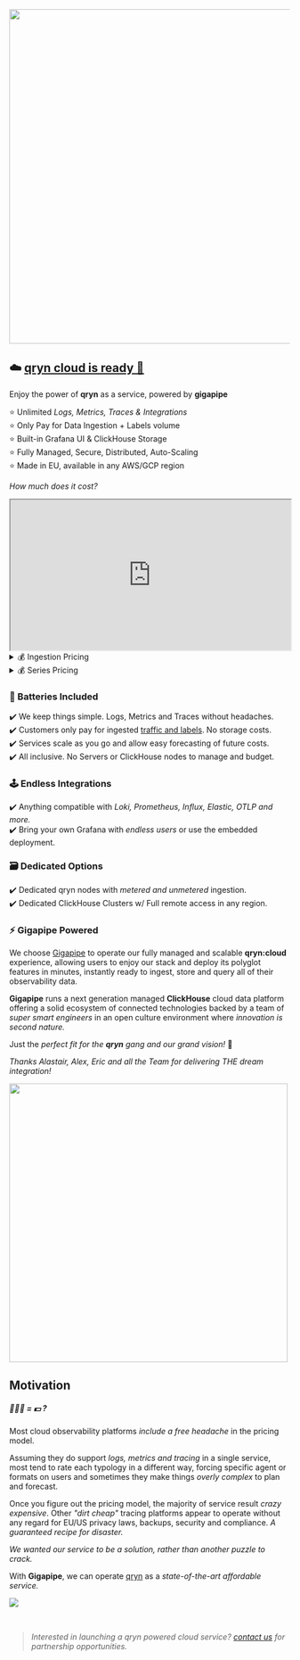 <a href="https://app.gigapipe.com/signup?ref=qxip" target="_blank">
  <!-- <img src="https://user-images.githubusercontent.com/1423657/200078144-5d0b0960-2ad8-4b0c-9cdd-b7f8f9f516ae.png" width=500 /> -->
  <img src="https://user-images.githubusercontent.com/1423657/200078554-f8352174-9a6b-4f4a-90fc-1c6521d46c5b.png" width=600 />  
</a>

## ☁️ [qryn cloud is ready 🚀](https://gigapipe.com/qryn?ref=qryn)

Enjoy the power of **qryn** as a service, powered by **gigapipe**

⭐  Unlimited _Logs, Metrics, Traces & Integrations_<br>
⭐  Only Pay for Data Ingestion + Labels volume<br>
⭐  Built-in Grafana UI & ClickHouse Storage<br>
⭐  Fully Managed, Secure, Distributed, Auto-Scaling<br>
⭐  Made in EU, available in any AWS/GCP region<br>

_How much does it cost?_

<iframe src="https://qryn.metrico.in/cloud/pricing.html" scrolling=no width=100% height=270></iframe>

<details>
 <summary>💰 Ingestion Pricing</summary>

*  _♟ 0-1 TB: **$0.89** x GB/month_<br>
*  _♟♟ 1-10 TB: **$0.59** x GB/month_<br>
*  _♟♟♟ 10+ TB: **$0.39** x GB/month_<br>
<br>
⭐ _Only pay for what you ingest. Disk space unmetered_<br>

</details>
<details>
 <summary>💰 Series Pricing</summary>
*  _only **$0.005** x [Series/month *](https://qryn.metrico.in/#/faq?id=fingerprints)_<br>
<br>
⭐ _Fingerprints are shared between Logs and Metrics._<br>
⭐ _Cardinality is calculated just [like Prometheus](https://qryn.metrico.in/#/faq?id=fingerprints)_<br>
</details>

### 🔋 Batteries Included

✔️ We keep things simple. Logs, Metrics and Traces without headaches.<br>
✔️ Customers only pay for ingested [traffic and labels](https://qryn.metrico.in/#/faq?id=fingerprints). No storage costs.<br>
✔️ Services scale as you go and allow easy forecasting of future costs.<br>
✔️ All inclusive. No Servers or ClickHouse nodes to manage and budget.<br>

### 🕹️ Endless Integrations

✔️ Anything compatible with _Loki, Prometheus, Influx, Elastic, OTLP and more._<br>
✔️ Bring your own Grafana with _endless users_ or use the embedded deployment.<br>

### 🗃️ Dedicated Options

✔️ Dedicated qryn nodes with _metered and unmetered_ ingestion.<br>
✔️ Dedicated ClickHouse Clusters w/ Full remote access in any region.<br>

### ⚡ Gigapipe Powered

We choose [Gigapipe](https://gigapipe.com) to operate our fully managed and scalable **qryn:cloud** experience, allowing users to enjoy our stack and deploy its polyglot features in minutes, instantly ready to ingest, store and query all of their observability data.

**Gigapipe** runs a next generation managed **ClickHouse** cloud data platform offering a solid ecosystem of connected technologies backed by a team of _super smart engineers_ in an open culture environment where _innovation is second nature._ 

Just the _perfect fit for the **qryn** gang and our grand vision!_  🔎

_Thanks Alastair, Alex, Eric and all the Team for delivering THE dream integration!_ 

<a href="https://gigapipe.com/qryn?ref=qryn" target="_blank">
  <img src="https://user-images.githubusercontent.com/1423657/199832448-b5b42495-bd88-45b5-a455-2e57fe828c63.png" width=500 />
</a>

<br>

## Motivation
##### 🧠🤯🎱 = 💵 ?

Most cloud observability platforms _include a free headache_ in the pricing model. 

Assuming they do support _logs, metrics and tracing_ in a single service, most tend to rate each typology in a different way, forcing specific agent or formats on users and sometimes they make things _overly complex_ to plan and forecast.

Once you figure out the pricing model, the majority of service result _crazy expensive_. Other _"dirt cheap"_ tracing platforms appear to operate without any regard for EU/US privacy laws, backups, security and compliance. _A guaranteed recipe for disaster._

_*We wanted our service to be a solution, rather than another puzzle to crack.*_

With **Gigapipe**, we can operate [qryn](https://qryn.dev) as a _state-of-the-art affordable service._ 


<a href="https://gigapipe.com/qryn/" target="_blank"><img src="https://cdn.hashnode.com/res/hashnode/image/upload/v1668278089084/D7HPyeUPf.png?width=380"></a>

<br>

> _Interested in launching a qryn powered cloud service? [contact us](mailto:info@qryn.dev) for partnership opportunities._

